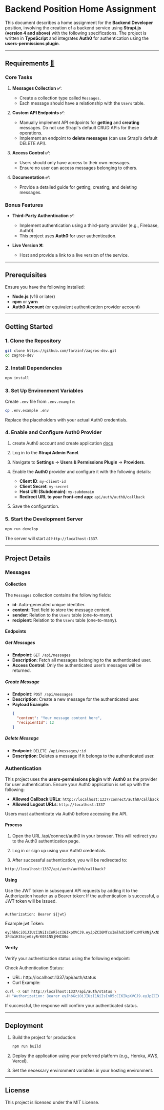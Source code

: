 # Backend Position Home Assignment

This document describes a home assignment for the **Backend Developer** position, involving the creation of a backend service using **Strapi.js (version 4 and above)** with the following specifications. The project is written in **TypeScript** and integrates **Auth0** for authentication using the **users-permissions plugin**.

---

## Requirements [:paperclip:](https://github.com/farzinf/zagros-dev/blob/master/documents/Backend-position-home-assignment.pdf)

### Core Tasks

1. **Messages Collection :white_check_mark:**:

   - Create a collection type called `Messages`.
   - Each message should have a relationship with the `Users` table.

2. **Custom API Endpoints :white_check_mark:**:

   - Manually implement API endpoints for **getting** and **creating** messages. Do not use Strapi's default CRUD APIs for these operations.
   - Implement an endpoint to **delete messages** (can use Strapi’s default DELETE API).

3. **Access Control :white_check_mark:**:

   - Users should only have access to their own messages.
   - Ensure no user can access messages belonging to others.

4. **Documentation :white_check_mark:**:
   - Provide a detailed guide for getting, creating, and deleting messages.

### Bonus Features

- **Third-Party Authentication :white_check_mark:**:

  - Implement authentication using a third-party provider (e.g., Firebase, Auth0).
  - This project uses **Auth0** for user authentication.

- **Live Version :x:**:
  - Host and provide a link to a live version of the service.

---

## Prerequisites

Ensure you have the following installed:

- **Node.js** (v16 or later)
- **npm** or **yarn**
- **Auth0 Account** (or equivalent authentication provider account)

---

## Getting Started

### 1. Clone the Repository

```bash
git clone https://github.com/farzinf/zagros-dev.git
cd zagros-dev
```

### 2. Install Dependencies

```bash
npm install
```

### 3. Set Up Environment Variables

Create `.env` file from `.env.example`:

```bash
cp .env.example .env
```

Replace the placeholders with your actual Auth0 credentials.

### 4. Enable and Configure Auth0 Provider

1. create Auth0 account and create application [docs](https://docs.strapi.io/dev-docs/plugins/users-permissions#setting-up-the-provider---examples)
2. Log in to the **Strapi Admin Panel**.
3. Navigate to **Settings** → **Users & Permissions Plugin** → **Providers**.
4. Enable the **Auth0** provider and configure it with the following details:

   - **Client ID**: `my-client-id`
   - **Client Secret**: `my-secret`
   - **Host URI (Subdomain)**: `my-subdomain`
   - **Redirect URL to your front-end app**: `api/auth/auth0/callback`

5. Save the configuration.

### 5. Start the Development Server

```bash
npm run develop
```

The server will start at `http://localhost:1337`.

---

## Project Details

### Messages

#### Collection

The `Messages` collection contains the following fields:

- **id**: Auto-generated unique identifier.
- **content**: Text field to store the message content.
- **sender**: Relation to the `Users` table (one-to-many).
- **recipient**: Relation to the `Users` table (one-to-many).

#### Endpoints

##### Get Messages

- **Endpoint**: `GET /api/messages`
- **Description**: Fetch all messages belonging to the authenticated user.
- **Access Control**: Only the authenticated user’s messages will be returned.

##### Create Message

- **Endpoint**: `POST /api/messages`
- **Description**: Create a new message for the authenticated user.
- **Payload Example**:
  ```json
  {
    "content": "Your message content here",
    "recipientId": 12
  }
  ```

##### Delete Message

- **Endpoint**: `DELETE /api/messages/:id`
- **Description**: Deletes a message if it belongs to the authenticated user.

### Authentication

This project uses the **users-permissions plugin** with **Auth0** as the provider for user authentication. Ensure your Auth0 application is set up with the following:

- **Allowed Callback URLs**: `http://localhost:1337/connect/auth0/callback`
- **Allowed Logout URLs**: `http://localhost:1337`

Users must authenticate via Auth0 before accessing the API.

#### Process

1. Open the URL /api/connect/auth0 in your browser. This will redirect you to the Auth0 authentication page.

2. Log in or sign up using your Auth0 credentials.

3. After successful authentication, you will be redirected to:

```
http://localhost:1337/api/auth/auth0/callback?
```

#### Using

Use the JWT token in subsequent API requests by adding it to the Authorization header as a Bearer token:
If the authentication is successful, a JWT token will be issued.

```curl

Authorization: Bearer ${jwt}

```

Example jwt Token:

```
eyJhbGciOiJIUzI1NiIsInR5cCI6IkpXVCJ9.eyJpZCI6MTcsImlhdCI6MTczMTk0NjAxNX0.XjPQ240y1aLyN-3Fda1H3SojeGzyRrK0S1N5jMHIO0o

```

#### Verify

Verify your authentication status using the following endpoint:

Check Authentication Status:

- URL: http://localhost:1337/api/auth/status
- Curl Example:

```bash
curl -X GET http://localhost:1337/api/auth/status \
-H "Authorization: Bearer eyJhbGciOiJIUzI1NiIsInR5cCI6IkpXVCJ9.eyJpZCI6MTcsImlhdCI6MTczMTk0NjAxNX0.XjPQ240y1aLyN-3Fda1H3SojeGzyRrK0S1N5jMHIO0o"
```

If successful, the response will confirm your authenticated status.

---

## Deployment

1. Build the project for production:

   ```bash
   npm run build
   ```

2. Deploy the application using your preferred platform (e.g., Heroku, AWS, Vercel).

3. Set the necessary environment variables in your hosting environment.

---

## License

This project is licensed under the MIT License.
